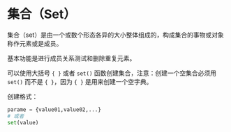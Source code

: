 <!--
 * @Github       : https://github.com/superzhc/BigData-A-Question
 * @Author       : SUPERZHC
 * @CreateDate   : 2021-02-20 17:33:39
 * @LastEditTime : 2021-02-20 17:33:40
 * @Copyright 2021 SUPERZHC
-->
# 集合（Set）

集合（set）是由一个或数个形态各异的大小整体组成的，构成集合的事物或对象称作元素或是成员。

基本功能是进行成员关系测试和删除重复元素。

可以使用大括号 `{ }` 或者 `set()` 函数创建集合，注意：创建一个空集合必须用 `set()` 而不是 `{ }`，因为 `{ }` 是用来创建一个空字典。

创建格式：

```py
parame = {value01,value02,...}
# 或者
set(value)
```